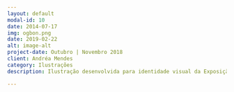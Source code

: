 ```yaml
---
layout: default
modal-id: 10
date: 2014-07-17
img: ogbon.png
date: 2019-02-22
alt: image-alt
project-date: Outubro | Novembro 2018
client: Andréa Mendes
category: Ilustrações
description: Ilustração desenvolvida para identidade visual da Exposição Ogban Itan da curadora e artista plástica Andrea Mendes no seu projeto apresentado no Sesi Campinas.

---
```

